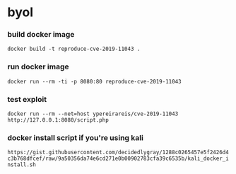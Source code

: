 # byol

### build docker image 
`docker build -t reproduce-cve-2019-11043 .`
### run docker image 
`docker run --rm -ti -p 8080:80 reproduce-cve-2019-11043`
### test exploit 
`docker run --rm --net=host ypereirareis/cve-2019-11043 http://127.0.0.1:8080/script.php`

### docker install script if you're using kali 
`https://gist.githubusercontent.com/decidedlygray/1288c0265457e5f2426d4c3b768dfcef/raw/9a50356da74e6cd271e0b00902783cfa39c6535b/kali_docker_install.sh`
